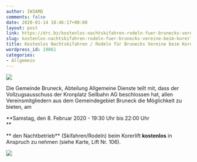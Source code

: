 ```yaml
---
author: IW3AMQ
comments: false
date: 2020-01-14 18:46:17+00:00
layout: post
link: https://drc.bz/kostenlos-nachtskifahren-rodeln-fuer-brunecks-vereine-beim-korerlift/
slug: kostenlos-nachtskifahren-rodeln-fuer-brunecks-vereine-beim-korerlift
title: Kostenlos Nachtskifahren / Rodeln für Brunecks Vereine beim Korerlift
wordpress_id: 19061
categories:
- Allgemein
---
```





![](https://drc.bz/wp-content/uploads/2020/01/logo_ferienregion.png)







Die Gemeinde Bruneck, Abteilung Allgemeine Dienste teilt mit, dass der Vollzugsausschuss der Kronplatz Seilbahn AG beschlossen hat, allen Vereinsmitgliedern aus dem Gemeindegebiet Bruneck die Möglichkeit zu bieten, am




**Samstag, den 8. Februar 2020 - 19:30 Uhr bis 22:00 Uhr  
**




** den Nachtbetrieb** (Skifahren/Rodeln) beim Korerlift **kostenlos** in Anspruch zu nehmen (siehe Karte, Lift Nr. 106).





![](https://drc.bz/wp-content/uploads/2020/01/korerlift_.jpg)

